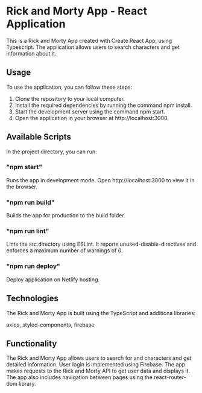 # Rick and Morty App - React Application

This is a Rick and Morty App created with Create React App, using Typescript.
The application allows users to search characters and get information about it.

## Usage

To use the application, you can follow these steps:

1. Clone the repository to your local computer.
2. Install the required dependencies by running the command npm install.
3. Start the development server using the command npm start.
4. Open the application in your browser at http://localhost:3000.

## Available Scripts

In the project directory, you can run:

### "npm start"

Runs the app in development mode. Open http://localhost:3000 to view it in the
browser.

### "npm run build"

Builds the app for production to the build folder.

### "npm run lint"

Lints the src directory using ESLint. It reports unused-disable-directives and
enforces a maximum number of warnings of 0.

### "npm run deploy"

Deploy application on Netlify hosting.

## Technologies

The Rick and Morty App is built using the TypeScript and additiona libraries:

axios, styled-components, firebase

## Functionality

The Rick and Morty App allows users to search for and characters and get
detailed information. User login is implemented using Firebase. The app makes
requests to the Rick and Morty API to get user data and displays it. The app
also includes navigation between pages using the react-router-dom library.
